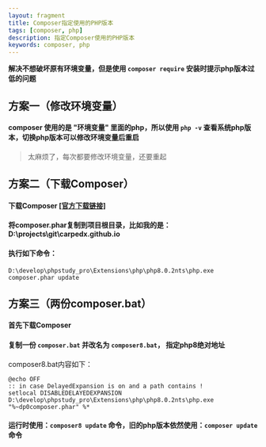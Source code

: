 ```yaml
---
layout: fragment
title: Composer指定使用的PHP版本
tags: [composer, php]
description: 指定Composer使用的PHP版本
keywords: composer, php
---
```




**解决不想破坏原有环境变量，但是使用 `composer require` 安装时提示php版本过低的问题**



## 方案一（修改环境变量）

#### composer 使用的是 "环境变量" 里面的php，所以使用 `php -v` 查看系统php版本，切换php版本可以修改环境变量后重启

> 太麻烦了，每次都要修改环境变量，还要重起



## 方案二（下载Composer）

#### 下载Composer [[官方下载链接]](https://getcomposer.org/download/)

#### 将composer.phar复制到项目根目录，比如我的是：D:\projects\git\carpedx.github.io

#### 执行如下命令：

```shell
D:\develop\phpstudy_pro\Extensions\php\php8.0.2nts\php.exe composer.phar update
```



## 方案三（两份composer.bat）

#### 首先下载Composer

#### 复制一份 `composer.bat` 并改名为 `composer8.bat`， 指定php8绝对地址

composer8.bat内容如下：

```shell
@echo OFF
:: in case DelayedExpansion is on and a path contains ! 
setlocal DISABLEDELAYEDEXPANSION
D:\develop\phpstudy_pro\Extensions\php\php8.0.2nts\php.exe "%~dp0composer.phar" %*
```

#### 运行时使用：`composer8 update` 命令，旧的php版本依然使用：`composer update` 命令
